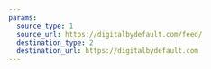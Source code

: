 ```yaml
---
params:
  source_type: 1
  source_url: https://digitalbydefault.com/feed/
  destination_type: 2
  destination_url: https://digitalbydefault.com
---
```

